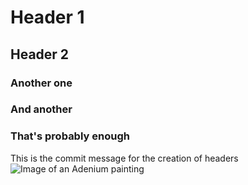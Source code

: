 # Header 1
## Header 2
### Another one
### And another
### That's probably enough

This is the commit message for the creation of headers
![Image of an Adenium painting](https://soltech.com/cdn/shop/files/DesertRose_2048x.jpg?v=1685979426)
